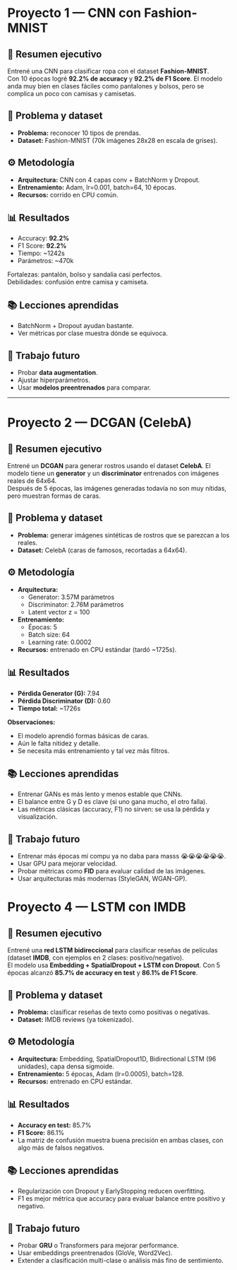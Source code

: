 # Proyecto 1 — CNN con Fashion-MNIST  

## 📌 Resumen ejecutivo  
Entrené una CNN para clasificar ropa con el dataset **Fashion-MNIST**.  
Con 10 épocas logré **92.2% de accuracy** y **92.2% de F1 Score**. El modelo anda muy bien en clases fáciles como pantalones y bolsos, pero se complica un poco con camisas y camisetas.  

## 📝 Problema y dataset  
- **Problema:** reconocer 10 tipos de prendas.  
- **Dataset:** Fashion-MNIST (70k imágenes 28x28 en escala de grises).  

## ⚙️ Metodología  
- **Arquitectura:** CNN con 4 capas conv + BatchNorm y Dropout.  
- **Entrenamiento:** Adam, lr=0.001, batch=64, 10 épocas.  
- **Recursos:** corrido en CPU común.  

## 📊 Resultados  
- Accuracy: **92.2%**  
- F1 Score: **92.2%**  
- Tiempo: ~1242s  
- Parámetros: ~470k  

Fortalezas: pantalón, bolso y sandalia casi perfectos.  
Debilidades: confusión entre camisa y camiseta.  

## 📚 Lecciones aprendidas  
- BatchNorm + Dropout ayudan bastante.  
- Ver métricas por clase muestra dónde se equivoca.  

## 🚀 Trabajo futuro  
- Probar **data augmentation**.  
- Ajustar hiperparámetros.  
- Usar **modelos preentrenados** para comparar.  

---
# Proyecto 2 — DCGAN (CelebA)

## 📌 Resumen ejecutivo  
Entrené un **DCGAN** para generar rostros usando el dataset **CelebA**. El modelo tiene un **generator** y un **discriminator** entrenados con imágenes reales de 64x64.  
Después de 5 épocas, las imágenes generadas todavía no son muy nítidas, pero muestran formas de caras.  

## 📝 Problema y dataset  
- **Problema:** generar imágenes sintéticas de rostros que se parezcan a los reales.  
- **Dataset:** CelebA (caras de famosos, recortadas a 64x64).  


## ⚙️ Metodología  
- **Arquitectura:**  
  - Generator: 3.57M parámetros  
  - Discriminator: 2.76M parámetros  
  - Latent vector z = 100  
- **Entrenamiento:**  
  - Épocas: 5  
  - Batch size: 64  
  - Learning rate: 0.0002  
- **Recursos:** entrenado en CPU estándar (tardó ~1725s).  

## 📊 Resultados 
- **Pérdida Generator (G):** 7.94  
- **Pérdida Discriminator (D):** 0.60  
- **Tiempo total:** ~1726s  

**Observaciones:**  
- El modelo aprendió formas básicas de caras.  
- Aún le falta nitidez y detalle.  
- Se necesita más entrenamiento y tal vez más filtros.  


## 📚 Lecciones aprendidas  
- Entrenar GANs es más lento y menos estable que CNNs.  
- El balance entre G y D es clave (si uno gana mucho, el otro falla).  
- Las métricas clásicas (accuracy, F1) no sirven: se usa la pérdida y visualización.  



## 🚀 Trabajo futuro  
- Entrenar más épocas mi compu ya no daba para masss 😭😭😭😭😭😭.  
- Usar GPU para mejorar velocidad.  
- Probar métricas como **FID** para evaluar calidad de las imágenes.  
- Usar arquitecturas más modernas (StyleGAN, WGAN-GP).  



# Proyecto 4 — LSTM con IMDB 

## 📌 Resumen ejecutivo  
Entrené una **red LSTM bidireccional** para clasificar reseñas de películas (dataset **IMDB**, con ejemplos en 2 clases: positivo/negativo).  
El modelo usa **Embedding + SpatialDropout + LSTM con Dropout**. Con 5 épocas alcanzó **85.7% de accuracy en test** y **86.1% de F1 Score**.  

## 📝 Problema y dataset  
- **Problema:** clasificar reseñas de texto como positivas o negativas.  
- **Dataset:** IMDB reviews (ya tokenizado).  

## ⚙️ Metodología  
- **Arquitectura:** Embedding, SpatialDropout1D, Bidirectional LSTM (96 unidades), capa densa sigmoide.  
- **Entrenamiento:** 5 épocas, Adam (lr=0.0005), batch=128.  
- **Recursos:** entrenado en CPU estándar.  

## 📊 Resultados 
- **Accuracy en test:** 85.7%  
- **F1 Score:** 86.1%  
- La matriz de confusión muestra buena precisión en ambas clases, con algo más de falsos negativos.  

## 📚 Lecciones aprendidas  
- Regularización con Dropout y EarlyStopping reducen overfitting.  
- F1 es mejor métrica que accuracy para evaluar balance entre positivo y negativo.  

## 🚀 Trabajo futuro  
- Probar **GRU** o Transformers para mejorar performance.  
- Usar embeddings preentrenados (GloVe, Word2Vec).  
- Extender a clasificación multi-clase o análisis más fino de sentimiento.  


